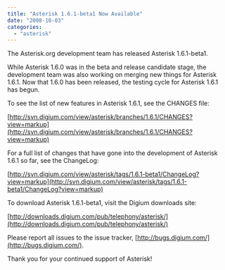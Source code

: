 ```yaml
---
title: "Asterisk 1.6.1-beta1 Now Available"
date: "2008-10-03"
categories: 
  - "asterisk"
---
```


The Asterisk.org development team has released Asterisk 1.6.1-beta1.

While Asterisk 1.6.0 was in the beta and release candidate stage, the development team was also working on merging new things for Asterisk 1.6.1. Now that 1.6.0 has been released, the testing cycle for Asterisk 1.6.1 has begun.

To see the list of new features in Asterisk 1.6.1, see the CHANGES file:

[http://svn.digium.com/view/asterisk/branches/1.6.1/CHANGES?view=markup](http://svn.digium.com/view/asterisk/branches/1.6.1/CHANGES?view=markup)

For a full list of changes that have gone into the development of Asterisk 1.6.1 so far, see the ChangeLog:

[http://svn.digium.com/view/asterisk/tags/1.6.1-beta1/ChangeLog?view=markup](http://svn.digium.com/view/asterisk/tags/1.6.1-beta1/ChangeLog?view=markup)

To download Asterisk 1.6.1-beta1, visit the Digium downloads site:

[http://downloads.digium.com/pub/telephony/asterisk/](http://downloads.digium.com/pub/telephony/asterisk/)

Please report all issues to the issue tracker, [http://bugs.digium.com/](http://bugs.digium.com/).

Thank you for your continued support of Asterisk!
